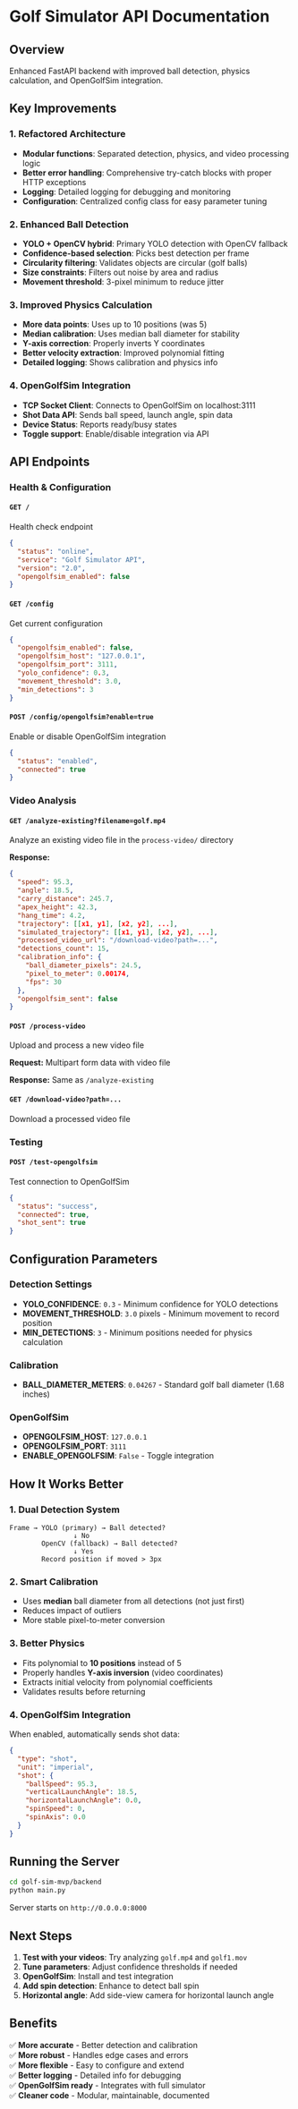# Golf Simulator API Documentation

## Overview
Enhanced FastAPI backend with improved ball detection, physics calculation, and OpenGolfSim integration.

## Key Improvements

### 1. **Refactored Architecture**
- **Modular functions**: Separated detection, physics, and video processing logic
- **Better error handling**: Comprehensive try-catch blocks with proper HTTP exceptions
- **Logging**: Detailed logging for debugging and monitoring
- **Configuration**: Centralized config class for easy parameter tuning

### 2. **Enhanced Ball Detection**
- **YOLO + OpenCV hybrid**: Primary YOLO detection with OpenCV fallback
- **Confidence-based selection**: Picks best detection per frame
- **Circularity filtering**: Validates objects are circular (golf balls)
- **Size constraints**: Filters out noise by area and radius
- **Movement threshold**: 3-pixel minimum to reduce jitter

### 3. **Improved Physics Calculation**
- **More data points**: Uses up to 10 positions (was 5)
- **Median calibration**: Uses median ball diameter for stability
- **Y-axis correction**: Properly inverts Y coordinates
- **Better velocity extraction**: Improved polynomial fitting
- **Detailed logging**: Shows calibration and physics info

### 4. **OpenGolfSim Integration**
- **TCP Socket Client**: Connects to OpenGolfSim on localhost:3111
- **Shot Data API**: Sends ball speed, launch angle, spin data
- **Device Status**: Reports ready/busy states
- **Toggle support**: Enable/disable integration via API

## API Endpoints

### Health & Configuration

#### `GET /`
Health check endpoint
```json
{
  "status": "online",
  "service": "Golf Simulator API",
  "version": "2.0",
  "opengolfsim_enabled": false
}
```

#### `GET /config`
Get current configuration
```json
{
  "opengolfsim_enabled": false,
  "opengolfsim_host": "127.0.0.1",
  "opengolfsim_port": 3111,
  "yolo_confidence": 0.3,
  "movement_threshold": 3.0,
  "min_detections": 3
}
```

#### `POST /config/opengolfsim?enable=true`
Enable or disable OpenGolfSim integration
```json
{
  "status": "enabled",
  "connected": true
}
```

### Video Analysis

#### `GET /analyze-existing?filename=golf.mp4`
Analyze an existing video file in the `process-video/` directory

**Response:**
```json
{
  "speed": 95.3,
  "angle": 18.5,
  "carry_distance": 245.7,
  "apex_height": 42.3,
  "hang_time": 4.2,
  "trajectory": [[x1, y1], [x2, y2], ...],
  "simulated_trajectory": [[x1, y1], [x2, y2], ...],
  "processed_video_url": "/download-video?path=...",
  "detections_count": 15,
  "calibration_info": {
    "ball_diameter_pixels": 24.5,
    "pixel_to_meter": 0.00174,
    "fps": 30
  },
  "opengolfsim_sent": false
}
```

#### `POST /process-video`
Upload and process a new video file

**Request:** Multipart form data with video file

**Response:** Same as `/analyze-existing`

#### `GET /download-video?path=...`
Download a processed video file

### Testing

#### `POST /test-opengolfsim`
Test connection to OpenGolfSim
```json
{
  "status": "success",
  "connected": true,
  "shot_sent": true
}
```

## Configuration Parameters

### Detection Settings
- **YOLO_CONFIDENCE**: `0.3` - Minimum confidence for YOLO detections
- **MOVEMENT_THRESHOLD**: `3.0` pixels - Minimum movement to record position
- **MIN_DETECTIONS**: `3` - Minimum positions needed for physics calculation

### Calibration
- **BALL_DIAMETER_METERS**: `0.04267` - Standard golf ball diameter (1.68 inches)

### OpenGolfSim
- **OPENGOLFSIM_HOST**: `127.0.0.1`
- **OPENGOLFSIM_PORT**: `3111`
- **ENABLE_OPENGOLFSIM**: `False` - Toggle integration

## How It Works Better

### 1. **Dual Detection System**
```
Frame → YOLO (primary) → Ball detected? 
                ↓ No
        OpenCV (fallback) → Ball detected?
                ↓ Yes
        Record position if moved > 3px
```

### 2. **Smart Calibration**
- Uses **median** ball diameter from all detections (not just first)
- Reduces impact of outliers
- More stable pixel-to-meter conversion

### 3. **Better Physics**
- Fits polynomial to **10 positions** instead of 5
- Properly handles **Y-axis inversion** (video coordinates)
- Extracts initial velocity from polynomial coefficients
- Validates results before returning

### 4. **OpenGolfSim Integration**
When enabled, automatically sends shot data:
```json
{
  "type": "shot",
  "unit": "imperial",
  "shot": {
    "ballSpeed": 95.3,
    "verticalLaunchAngle": 18.5,
    "horizontalLaunchAngle": 0.0,
    "spinSpeed": 0,
    "spinAxis": 0.0
  }
}
```

## Running the Server

```bash
cd golf-sim-mvp/backend
python main.py
```

Server starts on `http://0.0.0.0:8000`

## Next Steps

1. **Test with your videos**: Try analyzing `golf.mp4` and `golf1.mov`
2. **Tune parameters**: Adjust confidence thresholds if needed
3. **OpenGolfSim**: Install and test integration
4. **Add spin detection**: Enhance to detect ball spin
5. **Horizontal angle**: Add side-view camera for horizontal launch angle

## Benefits

✅ **More accurate** - Better detection and calibration  
✅ **More robust** - Handles edge cases and errors  
✅ **More flexible** - Easy to configure and extend  
✅ **Better logging** - Detailed info for debugging  
✅ **OpenGolfSim ready** - Integrates with full simulator  
✅ **Cleaner code** - Modular, maintainable, documented
